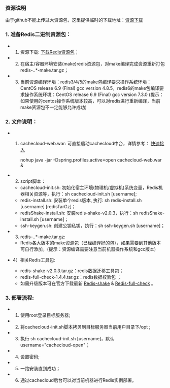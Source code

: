 ### 资源说明

由于github不能上传过大资源包，这里提供临时的下载地址：[资源下载](http://124.222.77.220/redis-ecs/)

### 1. 准备Redis二进制资源包： 

- 1) 资源下载: [下载Redis资源包](http://download.redis.io/releases)；
- 2) 在宿主/容器环境安装(make)redis资源包，对make编译完成资源重新打包redis-*.*.*-make.tar.gz；
- 3) 当前资源编译环境：redis3/4/5的make包编译要求操作系统环境：CentOS release 6.9 (Final) gcc version 4.8.5，redis6的make包编译要求操作系统环境：CentOS release 6.9 (Final) gcc version 7.3.0 (提示：如果使用的centos操作系统版本较高，可以对redis进行重新编译，当前make资源包不一定能够允许成功)
        
### 2. 文件说明：

- 1) cachecloud-web.war: 可直接启动cachecloud中台，详情参考： [快速接入](./cachecloud-web/src/main/resources/static/wiki/quickstart/index.md)
	
		nohup java -jar -Dspring.profiles.active=open cachecloud-web.war &

- 2) script脚本：
	- cachecloud-init.sh: 初始化宿主环境(物理机/虚拟机)系统变量，Redis机器相关资源等，执行：sh cachecloud-init.sh [username];
	- redis-install.sh: 安装单个redis版本, 执行: sh redis-install.sh [username] [redisTarGz]；
	- redisShake-install.sh: 安装redis-shake-v2.0.3，执行：sh redisShake-install.sh [username]；
	- ssh-keygen.sh: 创建公钥私钥，执行：sh ssh-keygen.sh [username]；

- 3) redis-*.*.*-make.tar.gz:
	- Redis各大版本的make资源包（已经编译好的包），如果需要到其他版本可自行添加。(提示：资源编译需要注意当前机器操作系统和gcc版本)

- 4）相关Redis工具包: 
	- redis-shake-v2.0.3.tar.gz：redis数据迁移工具包；
	- redis-full-check-1.4.4.tar.gz：redis数据校验包 ；
	- 如需升级版本可在官方下载最新 [Redis-shake](https://github.com/alibaba/RedisShake/releases) & [Redis-full-check](https://github.com/alibaba/RedisFullCheck/releases)  。
  
### 3. 部署流程:
   
  - 1) 使用root登录目标服务器;
  - 2) 将cachecloud-init.sh脚本拷贝到目标服务器当前用户目录下/opt ;
  - 3) 执行 sh cachecloud-init.sh [username]，默认username="cachecloud-open"；
  - 4) 设置密码;
  - 5) 一路安装直到成功；
  - 6) 通过cachecloud后台可以对当前机器进行Redis实例部署。
